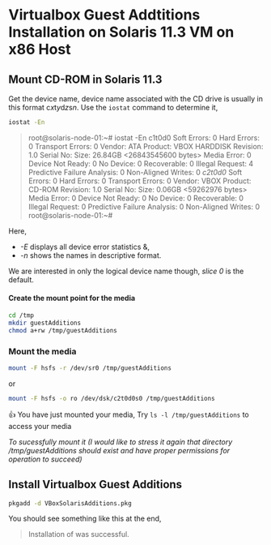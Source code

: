 # Virtualbox Guest Addtitions Installation on Solaris 11.3 VM on x86 Host

## Mount CD-ROM in Solaris 11.3
Get the device name,  device name associated with the CD drive is usually in this format c*x*t*y*d*z*s*n*. Use the `iostat` command to determine it,

```sh
iostat -En
```
> root@solaris-node-01:~# iostat -En
> c1t0d0           Soft Errors: 0 Hard Errors: 0 Transport Errors: 0
> Vendor: ATA      Product: VBOX HARDDISK    Revision: 1.0  Serial No:
> Size: 26.84GB <26843545600 bytes>
> Media Error: 0 Device Not Ready: 0 No Device: 0 Recoverable: 0
> Illegal Request: 4 Predictive Failure Analysis: 0 Non-Aligned Writes: 0
> *c2t0d0*           Soft Errors: 0 Hard Errors: 0 Transport Errors: 0
> Vendor: VBOX     Product: CD-ROM           Revision: 1.0  Serial No:
> Size: 0.06GB <59262976 bytes>
> Media Error: 0 Device Not Ready: 0 No Device: 0 Recoverable: 0
> Illegal Request: 0 Predictive Failure Analysis: 0 Non-Aligned Writes: 0
> root@solaris-node-01:~#

Here, 
 - *-E* displays all device error statistics &,
 - *-n* shows the names in descriptive format.
 
We are interested in only the logical device name though, _slice 0_ is the default.   

#### Create the mount point for the media
```sh
cd /tmp
mkdir guestAdditions
chmod a+rw /tmp/guestAdditions
```

### Mount the media
```sh
mount -F hsfs -r /dev/sr0 /tmp/guestAdditions
```
or
```sh
mount -F hsfs -o ro /dev/dsk/c2t0d0s0 /tmp/guestAdditions
```

:+1: You have just mounted your media, Try `ls -l /tmp/guestAdditions` to access your media

_To sucessfully mount it (I would like to stress it again that directory /tmp/guestAdditions should exist and have proper permissions for operation to succeed)_

## Install Virtualbox Guest Additions
```sh
pkgadd -d VBoxSolarisAdditions.pkg
```

You should see something like this at the end,

> Installation of <SUNWvboxguest> was successful.

